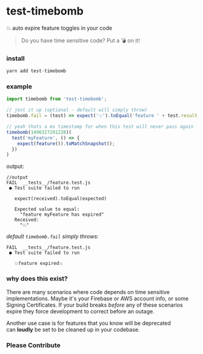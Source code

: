 # test-timebomb
💥 auto expire feature toggles in your code

> Do you have time sensitive code? Put a 💣 on it!

### install
```js
yarn add test-timebomb
```

### example

```js
import timebomb from 'test-timebomb';

// jest it up (optional - default will simply throw)
timebomb.fail = (test) => expect('💥').toEqual('feature ' + test.result.description + ' has expired')

// yeah thats a ms timestamp for when this test will never pass again
timebomb(1496327291228)(
  test('myFeature', () => {
    expect(feature()).toMatchSnapshot();
  })
)
```

output:
```
//output
FAIL  __tests__/feature.test.js
 ● Test suite failed to run

   expect(received).toEqual(expected)

   Expected value to equal:
     "feature myFeature has expired"
   Received:
     "💥"
```

_default `timebomb.fail` simply throws:_
```
FAIL  __tests__/feature.test.js
 ● Test suite failed to run

   💥feature expired💥
```

### why does this exist?

There are many scenarios where code depends on time sensitive implementations. Maybe it's your Firebase or AWS account info, or some Signing Certificates. If your build breaks _before_ any of these scenarios expire they force development to correct before an outage.

Another use case is for features that you know will be deprecated can __loudly__ be set to be cleaned up in your codebase.

### Please Contribute
